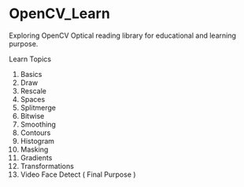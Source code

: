 # OpenCV_Learn
Exploring OpenCV Optical reading library for educational and learning purpose.

Learn Topics

1. Basics
2. Draw
3. Rescale
4. Spaces
5. Splitmerge
6. Bitwise 
7. Smoothing
8. Contours
9. Histogram 
10. Masking 
11. Gradients
12. Transformations
13. Video Face Detect ( Final Purpose )
